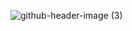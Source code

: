 
![github-header-image (3)](https://github.com/mollmikey/mollmikey/assets/104609759/913df326-6846-48ed-98f7-1b62933202cb)
